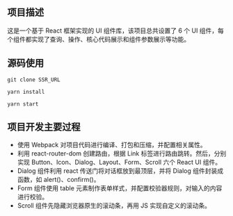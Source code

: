 ## 项目描述

这是一个基于 React 框架实现的 UI 组件库，该项目总共设置了 6 个 UI 组件，每个组件都实现了查询、操作、核心代码展示和组件参数展示等功能。

## 源码使用

`git clone SSR_URL`

`yarn install`

`yarn start`

## 项目开发主要过程
- 使用 Webpack 对项目代码进行编译、打包和压缩，并配置相关属性。
- 利用 react-router-dom 创建路由，根据 Link 标签进行路由跳转。然后，分别实现 Button、Icon、Dialog、Layout、Form、Scroll 六个 React UI 组件。
- Dialog 组件利用 react 传送门将对话框放到最顶层，并将 Dialog 组件封装成函数，如 alert()、confirm()。
- Form 组件使用 table 元素制作表单样式，并配置校验器规则，对输入的内容进行校验。
- Scroll 组件先隐藏浏览器原生的滚动条，再用 JS 实现自定义的滚动条。
